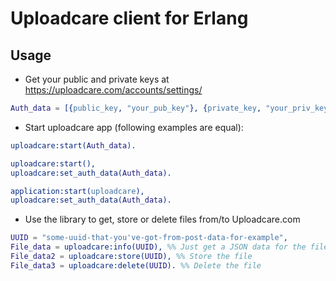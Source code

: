 # Uploadcare client for Erlang

## Usage
- Get your public and private keys at https://uploadcare.com/accounts/settings/

```erlang
Auth_data = [{public_key, "your_pub_key"}, {private_key, "your_priv_key"}].
```

- Start uploadcare app (following examples are equal):

```erlang
uploadcare:start(Auth_data).
```

```erlang
uploadcare:start(),
uploadcare:set_auth_data(Auth_data).
```

```erlang
application:start(uploadcare),
uploadcare:set_auth_data(Auth_data).
```

- Use the library to get, store or delete files from/to Uploadcare.com

```erlang
UUID = "some-uuid-that-you've-got-from-post-data-for-example",
File_data = uploadcare:info(UUID), %% Just get a JSON data for the file
File_data2 = uploadcare:store(UUID), %% Store the file
File_data3 = uploadcare:delete(UUID). %% Delete the file
```
